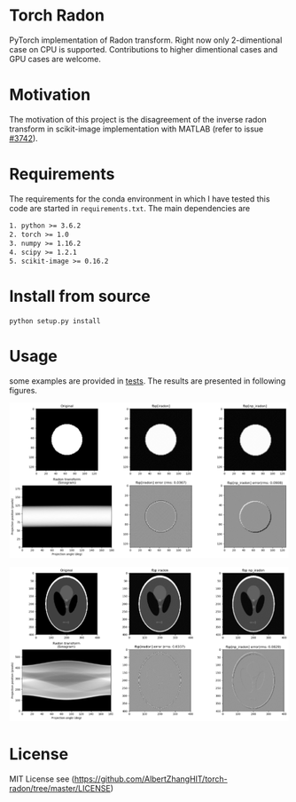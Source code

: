 # Torch Radon 
PyTorch implementation of Radon transform. Right now only 2-dimentional case on CPU is supported. Contributions to higher dimentional cases and GPU cases are welcome.

# Motivation
The motivation of this project is the disagreement of the inverse radon transform in scikit-image implementation with MATLAB (refer to issue [#3742](https://github.com/scikit-image/scikit-image/issues/3742)).

# Requirements
The requirements for the conda environment in which I have tested this code are started in `requirements.txt`. The main dependencies are

    1. python >= 3.6.2
    2. torch >= 1.0
    3. numpy >= 1.16.2
    4. scipy >= 1.2.1
    5. scikit-image >= 0.16.2

# Install from source
    python setup.py install

# Usage
some examples are provided in [tests](https://github.com/AlbertZhangHIT/torch-radon/tree/master/tests). The results are presented in following figures.

![](/tests/test_circular.png)

![](/tests/test_phantom.png)



# License
MIT License see (https://github.com/AlbertZhangHIT/torch-radon/tree/master/LICENSE)